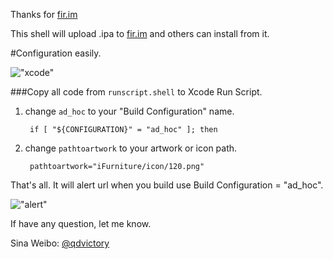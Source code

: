 Thanks for [fir.im](http://fir.im)

This shell will upload .ipa to [fir.im](http://fir.im) and others can install from it.

#Configuration easily.

!["xcode"](http://www.minroad.com/wp-content/uploads/2013/11/a.png)

###Copy all code from `runscript.shell` to Xcode Run Script.

1. change `ad_hoc` to your "Build Configuration" name.

		if [ "${CONFIGURATION}" = "ad_hoc" ]; then
	
2. change `pathtoartwork` to your artwork or icon path.
   
		pathtoartwork="iFurniture/icon/120.png"
	

That's all.  It will alert url when you build use Build Configuration = "ad_hoc".

!["alert"](http://www.minroad.com/wp-content/uploads/2013/11/b.png)

If have any question, let me know.

Sina Weibo: [@qdvictory](http://weibo.com/qdvictory)


